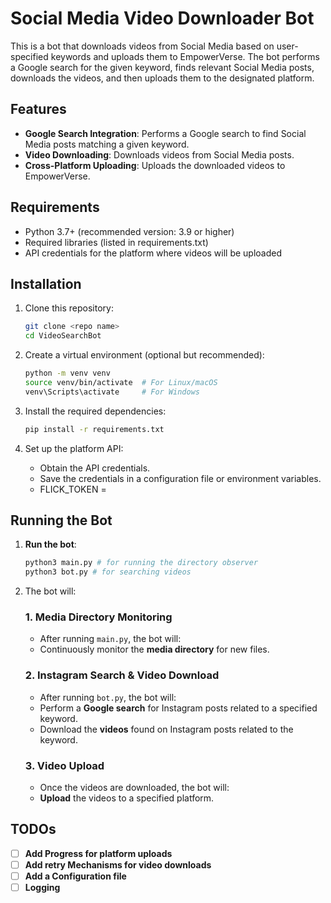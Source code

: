 # Social Media Video Downloader Bot

This is a bot that downloads videos from Social Media based on user-specified keywords and uploads them to EmpowerVerse. The bot performs a Google search for the given keyword, finds relevant Social Media posts, downloads the videos, and then uploads them to the designated platform.

## Features

- **Google Search Integration**: Performs a Google search to find Social Media posts matching a given keyword.
- **Video Downloading**: Downloads videos from Social Media posts.
- **Cross-Platform Uploading**: Uploads the downloaded videos to EmpowerVerse.

## Requirements

- Python 3.7+ (recommended version: 3.9 or higher)
- Required libraries (listed in requirements.txt)
- API credentials for the platform where videos will be uploaded

## Installation

1. Clone this repository:

   ```bash
   git clone <repo name>
   cd VideoSearchBot
   ```

2. Create a virtual environment (optional but recommended):

   ```bash
   python -m venv venv
   source venv/bin/activate  # For Linux/macOS
   venv\Scripts\activate     # For Windows
   ```

3. Install the required dependencies:

   ```bash
   pip install -r requirements.txt
   ```

4. Set up the platform API:
   - Obtain the API credentials.
   - Save the credentials in a configuration file or environment variables.
   - FLICK_TOKEN = <token>

## Running the Bot

1. **Run the bot**:

   ```bash
   python3 main.py # for running the directory observer
   python3 bot.py # for searching videos
   ```

2. The bot will:

   ### 1. Media Directory Monitoring

   - After running `main.py`, the bot will:
   - Continuously monitor the **media directory** for new files.

   ### 2. Instagram Search & Video Download

   - After running `bot.py`, the bot will:
   - Perform a **Google search** for Instagram posts related to a specified keyword.
   - Download the **videos** found on Instagram posts related to the keyword.

   ### 3. Video Upload

   - Once the videos are downloaded, the bot will:
   - **Upload** the videos to a specified platform.

## TODOs

- [ ] **Add Progress for platform uploads**
- [ ] **Add retry Mechanisms for video downloads**
- [ ] **Add a Configuration file**
- [ ] **Logging**
